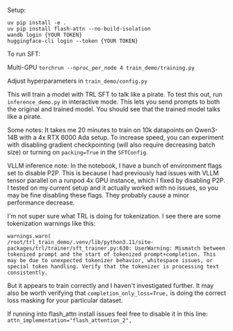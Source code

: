 Setup:

```
uv pip install -e .
uv pip install flash-attn --no-build-isolation
wandb login {YOUR TOKEN}
huggingface-cli login --token {YOUR TOKEN}
```

To run SFT:

Multi-GPU
`torchrun --nproc_per_node 4 train_demo/training.py`

Adjust hyperparameters in `train_demo/config.py`

This will train a model with TRL SFT to talk like a pirate. To test this out, run `inference_demo.py` in interactive mode. This lets you send prompts to both the original and trained model. You should see that the trained model talks like a pirate.

Some notes: It takes me 20 minutes to train on 10k datapoints on Qwen3-14B with a 4x RTX 6000 Ada setup. To increase speed, you can experiment with disabling gradient checkpointing (will also require decreasing batch size) or turning on `packing=True` in the `SFTConfig`.

VLLM inference note: In the notebook, I have a bunch of environment flags set to disable P2P. This is because I had previously had issues with VLLM tensor parallel on a runpod 4x GPU instance, which I fixed by disabling P2P. I tested on my current setup and it actually worked with no issues, so you may be fine disabling these flags. They probably cause a minor performance decrease.

I'm not super sure what TRL is doing for tokenization. I see there are some tokenization warnings like this:

```
warnings.warn(
/root/trl_train_demo/.venv/lib/python3.11/site-packages/trl/trainer/sft_trainer.py:630: UserWarning: Mismatch between tokenized prompt and the start of tokenized prompt+completion. This may be due to unexpected tokenizer behavior, whitespace issues, or special token handling. Verify that the tokenizer is processing text consistently.
```

But it appears to train correctly and I haven't investigated further. It may also be worth verifying that `completion_only_loss=True,` is doing the correct loss masking for your particular dataset.

If running into flash_attn install issues feel free to disable it in this line: `attn_implementation="flash_attention_2",`
